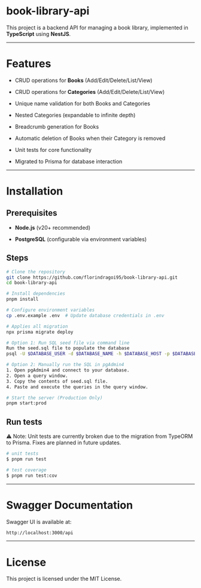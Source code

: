 # book-library-api
This project is a backend API for managing a book library, implemented in **TypeScript** using **NestJS**.

--------
# Features

* CRUD operations for **Books** (Add/Edit/Delete/List/View)

* CRUD operations for **Categories** (Add/Edit/Delete/List/View)

* Unique name validation for both Books and Categories

* Nested Categories (expandable to infinite depth)

* Breadcrumb generation for Books

* Automatic deletion of Books when their Category is removed

* Unit tests for core functionality

* Migrated to Prisma for database interaction

------------

# Installation

## Prerequisites

*   **Node.js** (v20+ recommended)

*   **PostgreSQL** (configurable via environment variables)


## Steps

```bash
# Clone the repository
git clone https://github.com/florindragoi95/book-library-api.git
cd book-library-api

# Install dependencies
pnpm install

# Configure environment variables
cp .env.example .env  # Update database credentials in .env

# Applies all migration
npx prisma migrate deploy

# Option 1: Run SQL seed file via command line
Run the seed.sql file to populate the database
psql -U $DATABASE_USER -d $DATABASE_NAME -h $DATABASE_HOST -p $DATABASE_PORT -a -f seed.sql

# Option 2: Manually run the SQL in pgAdmin4
1. Open pgAdmin4 and connect to your database.
2. Open a query window.
3. Copy the contents of seed.sql file.
4. Paste and execute the queries in the query window.

# Start the server (Production Only)
pnpm start:prod
```

## Run tests

⚠️ Note: Unit tests are currently broken due to the migration from TypeORM to Prisma. Fixes are planned in future updates.
```bash
# unit tests
$ pnpm run test

# test coverage
$ pnpm run test:cov
```

---------------------
# Swagger Documentation

Swagger UI is available at:

```bash
http://localhost:3000/api
```

-------
# License

This project is licensed under the MIT License.
